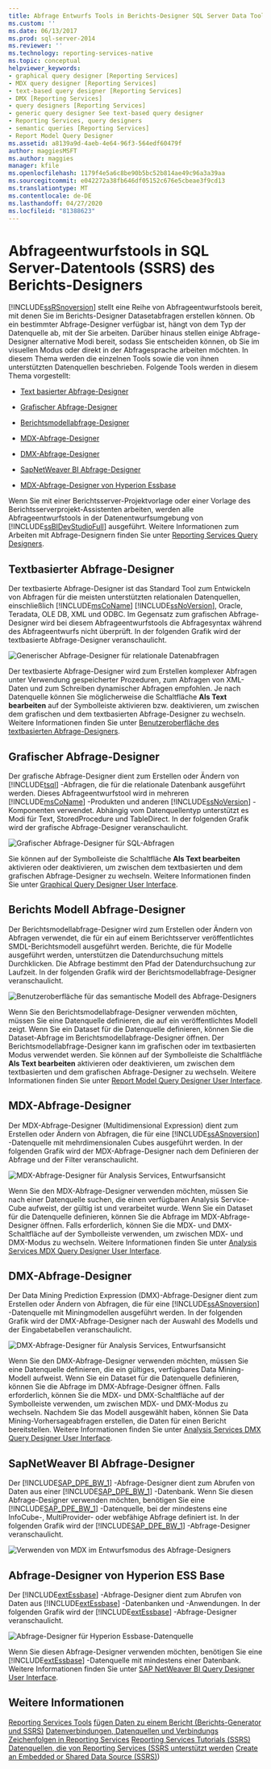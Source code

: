 ```yaml
---
title: Abfrage Entwurfs Tools in Berichts-Designer SQL Server Data Tools (SSRS) | Microsoft-Dokumentation
ms.custom: ''
ms.date: 06/13/2017
ms.prod: sql-server-2014
ms.reviewer: ''
ms.technology: reporting-services-native
ms.topic: conceptual
helpviewer_keywords:
- graphical query designer [Reporting Services]
- MDX query designer [Reporting Services]
- text-based query designer [Reporting Services]
- DMX [Reporting Services]
- query designers [Reporting Services]
- generic query designer See text-based query designer
- Reporting Services, query designers
- semantic queries [Reporting Services]
- Report Model Query Designer
ms.assetid: a8139a9d-4aeb-4e64-96f3-564edf60479f
author: maggiesMSFT
ms.author: maggies
manager: kfile
ms.openlocfilehash: 1179f4e5a6c8be90b5bc52b814ae49c96a3a39aa
ms.sourcegitcommit: e042272a38fb646df05152c676e5cbeae3f9cd13
ms.translationtype: MT
ms.contentlocale: de-DE
ms.lasthandoff: 04/27/2020
ms.locfileid: "81388623"
---
```

# <a name="query-design-tools-in-report-designer-sql-server-data-tools-ssrs"></a>Abfrageentwurfstools in SQL Server-Datentools (SSRS) des Berichts-Designers
  [!INCLUDE[ssRSnoversion](../../includes/ssrsnoversion-md.md)] stellt eine Reihe von Abfrageentwurfstools bereit, mit denen Sie im Berichts-Designer Datasetabfragen erstellen können. Ob ein bestimmter Abfrage-Designer verfügbar ist, hängt von dem Typ der Datenquelle ab, mit der Sie arbeiten. Darüber hinaus stellen einige Abfrage-Designer alternative Modi bereit, sodass Sie entscheiden können, ob Sie im visuellen Modus oder direkt in der Abfragesprache arbeiten möchten. In diesem Thema werden die einzelnen Tools sowie die von ihnen unterstützten Datenquellen beschrieben. Folgende Tools werden in diesem Thema vorgestellt:

-   [Text basierter Abfrage-Designer](#Textbased)

-   [Grafischer Abfrage-Designer](#Graphical)

-   [Berichtsmodellabfrage-Designer](#Model)

-   [MDX-Abfrage-Designer](#MDX)

-   [DMX-Abfrage-Designer](#DMX)

-   [SapNetWeaver BI Abfrage-Designer](#SAPBW)

-   [MDX-Abfrage-Designer von Hyperion Essbase](#Hyperion)

 Wenn Sie mit einer Berichtsserver-Projektvorlage oder einer Vorlage des Berichtsserverprojekt-Assistenten arbeiten, werden alle Abfrageentwurfstools in der Datenentwurfsumgebung von [!INCLUDE[ssBIDevStudioFull](../../includes/ssbidevstudiofull-md.md)] ausgeführt. Weitere Informationen zum Arbeiten mit Abfrage-Designern finden Sie unter [Reporting Services Query Designers](../reporting-services-query-designers.md).

##  <a name="text-based-query-designer"></a><a name="Textbased"></a> Textbasierter Abfrage-Designer
 Der textbasierte Abfrage-Designer ist das Standard Tool zum Entwickeln von Abfragen für die meisten unterstützten relationalen Datenquellen, einschließlich [!INCLUDE[msCoName](../../../includes/msconame-md.md)] [!INCLUDE[ssNoVersion](../../../includes/ssnoversion-md.md)], Oracle, Teradata, OLE DB, XML und ODBC. Im Gegensatz zum grafischen Abfrage-Designer wird bei diesem Abfrageentwurfstools die Abfragesyntax während des Abfrageentwurfs nicht überprüft. In der folgenden Grafik wird der textbasierte Abfrage-Designer veranschaulicht.

 ![Generischer Abfrage-Designer für relationale Datenabfragen](../../analysis-services/media/rsqd-dsaw-sql-generic.gif "Generischer Abfrage-Designer für relationale Datenabfragen")

 Der textbasierte Abfrage-Designer wird zum Erstellen komplexer Abfragen unter Verwendung gespeicherter Prozeduren, zum Abfragen von XML-Daten und zum Schreiben dynamischer Abfragen empfohlen. Je nach Datenquelle können Sie möglicherweise die Schaltfläche **Als Text bearbeiten** auf der Symbolleiste aktivieren bzw. deaktivieren, um zwischen dem grafischen und dem textbasierten Abfrage-Designer zu wechseln. Weitere Informationen finden Sie unter [Benutzeroberfläche des textbasierten Abfrage-Designers](../text-based-query-designer-user-interface.md).

##  <a name="graphical-query-designer"></a><a name="Graphical"></a>Grafischer Abfrage-Designer
 Der grafische Abfrage-Designer dient zum Erstellen oder Ändern von [!INCLUDE[tsql](../../includes/tsql-md.md)] -Abfragen, die für die relationale Datenbank ausgeführt werden. Dieses Abfrageentwurfstool wird in mehreren [!INCLUDE[msCoName](../../../includes/msconame-md.md)] -Produkten und anderen [!INCLUDE[ssNoVersion](../../../includes/ssnoversion-md.md)] -Komponenten verwendet. Abhängig vom Datenquellentyp unterstützt es Modi für Text, StoredProcedure und TableDirect. In der folgenden Grafik wird der grafische Abfrage-Designer veranschaulicht.

 ![Grafischer Abfrage-Designer für SQL-Abfragen](../media/rsqd-dsaw-sql.gif "Grafischer Abfrage-Designer für SQL-Abfragen")

 Sie können auf der Symbolleiste die Schaltfläche **Als Text bearbeiten** aktivieren oder deaktivieren, um zwischen dem textbasierten und dem grafischen Abfrage-Designer zu wechseln. Weitere Informationen finden Sie unter [Graphical Query Designer User Interface](graphical-query-designer-user-interface.md).

##  <a name="report-model-query-designer"></a><a name="Model"></a>Berichts Modell Abfrage-Designer
 Der Berichtsmodellabfrage-Designer wird zum Erstellen oder Ändern von Abfragen verwendet, die für ein auf einem Berichtsserver veröffentlichtes SMDL-Berichtsmodell ausgeführt werden. Berichte, die für Modelle ausgeführt werden, unterstützen die Datendurchsuchung mittels Durchklicken. Die Abfrage bestimmt den Pfad der Datendurchsuchung zur Laufzeit. In der folgenden Grafik wird der Berichtsmodellabfrage-Designer veranschaulicht.

 ![Benutzeroberfläche für das semantische Modell des Abfrage-Designers](../media/rsqd-dsawmodel-smql.gif "Benutzeroberfläche für das semantische Modell des Abfrage-Designers")

 Wenn Sie den Berichtsmodellabfrage-Designer verwenden möchten, müssen Sie eine Datenquelle definieren, die auf ein veröffentlichtes Modell zeigt. Wenn Sie ein Dataset für die Datenquelle definieren, können Sie die Dataset-Abfrage im Berichtsmodellabfrage-Designer öffnen. Der Berichtsmodellabfrage-Designer kann im grafischen oder im textbasierten Modus verwendet werden. Sie können auf der Symbolleiste die Schaltfläche **Als Text bearbeiten** aktivieren oder deaktivieren, um zwischen dem textbasierten und dem grafischen Abfrage-Designer zu wechseln. Weitere Informationen finden Sie unter [Report Model Query Designer User Interface](report-model-query-designer-user-interface.md).

##  <a name="mdx-query-designer"></a><a name="MDX"></a> MDX-Abfrage-Designer
 Der MDX-Abfrage-Designer (Multidimensional Expression) dient zum Erstellen oder Ändern von Abfragen, die für eine [!INCLUDE[ssASnoversion](../../../includes/ssasnoversion-md.md)] -Datenquelle mit mehrdimensionalen Cubes ausgeführt werden. In der folgenden Grafik wird der MDX-Abfrage-Designer nach dem Definieren der Abfrage und der Filter veranschaulicht.

 ![MDX-Abfrage-Designer für Analysis Services, Entwurfsansicht](../../analysis-services/media/rsqd-dsawas-mdx-designmode.gif "MDX-Abfrage-Designer für Analysis Services, Entwurfsansicht")

 Wenn Sie den MDX-Abfrage-Designer verwenden möchten, müssen Sie nach einer Datenquelle suchen, die einen verfügbaren Analysis Service-Cube aufweist, der gültig ist und verarbeitet wurde. Wenn Sie ein Dataset für die Datenquelle definieren, können Sie die Abfrage im MDX-Abfrage-Designer öffnen. Falls erforderlich, können Sie die MDX- und DMX-Schaltfläche auf der Symbolleiste verwenden, um zwischen MDX- und DMX-Modus zu wechseln. Weitere Informationen finden Sie unter [Analysis Services MDX Query Designer User Interface](analysis-services-mdx-query-designer-user-interface.md).

##  <a name="dmx-query-designer"></a><a name="DMX"></a> DMX-Abfrage-Designer
 Der Data Mining Prediction Expression (DMX)-Abfrage-Designer dient zum Erstellen oder Ändern von Abfragen, die für eine [!INCLUDE[ssASnoversion](../../../includes/ssasnoversion-md.md)] -Datenquelle mit Miningmodellen ausgeführt werden. In der folgenden Grafik wird der DMX-Abfrage-Designer nach der Auswahl des Modells und der Eingabetabellen veranschaulicht.

 ![DMX-Abfrage-Designer für Analysis Services, Entwurfsansicht](../media/rsqd-dsawas-dmx-designmode.gif "DMX-Abfrage-Designer für Analysis Services, Entwurfsansicht")

 Wenn Sie den DMX-Abfrage-Designer verwenden möchten, müssen Sie eine Datenquelle definieren, die ein gültiges, verfügbares Data Mining-Modell aufweist. Wenn Sie ein Dataset für die Datenquelle definieren, können Sie die Abfrage im DMX-Abfrage-Designer öffnen. Falls erforderlich, können Sie die MDX- und DMX-Schaltfläche auf der Symbolleiste verwenden, um zwischen MDX- und DMX-Modus zu wechseln. Nachdem Sie das Modell ausgewählt haben, können Sie Data Mining-Vorhersageabfragen erstellen, die Daten für einen Bericht bereitstellen. Weitere Informationen finden Sie unter [Analysis Services DMX Query Designer User Interface](analysis-services-dmx-query-designer-user-interface.md).

##  <a name="sap-netweaver-bi-query-designer"></a><a name="SAPBW"></a> SapNetWeaver BI Abfrage-Designer
 Der [!INCLUDE[SAP_DPE_BW_1](../../../includes/sap-dpe-bw-1-md.md)] -Abfrage-Designer dient zum Abrufen von Daten aus einer [!INCLUDE[SAP_DPE_BW_1](../../../includes/sap-dpe-bw-1-md.md)] -Datenbank. Wenn Sie diesen Abfrage-Designer verwenden möchten, benötigen Sie eine [!INCLUDE[SAP_DPE_BW_1](../../../includes/sap-dpe-bw-1-md.md)] -Datenquelle, bei der mindestens eine InfoCube-, MultiProvider- oder webfähige Abfrage definiert ist. In der folgenden Grafik wird der [!INCLUDE[SAP_DPE_BW_1](../../../includes/sap-dpe-bw-1-md.md)] -Abfrage-Designer veranschaulicht.

 ![Verwenden von MDX im Entwurfsmodus des Abfrage-Designers](../media/rsqd-dssapbw-mdx-designmode.gif "Verwenden von MDX im Entwurfsmodus des Abfrage-Designers")

##  <a name="hyperion-essbase-query-designer"></a><a name="Hyperion"></a>Abfrage-Designer von Hyperion ESS Base
 Der [!INCLUDE[extEssbase](../../../includes/extessbase-md.md)] -Abfrage-Designer dient zum Abrufen von Daten aus [!INCLUDE[extEssbase](../../../includes/extessbase-md.md)] -Datenbanken und -Anwendungen. In der folgenden Grafik wird der [!INCLUDE[extEssbase](../../../includes/extessbase-md.md)] -Abfrage-Designer veranschaulicht.

 ![Abfrage-Designer für Hyperion Essbase-Datenquelle](../media/rsqd-dshyperionessbase-mdx-designmode.gif "Abfrage-Designer für Hyperion Essbase-Datenquelle")

 Wenn Sie diesen Abfrage-Designer verwenden möchten, benötigen Sie eine [!INCLUDE[extEssbase](../../../includes/extessbase-md.md)] -Datenquelle mit mindestens einer Datenbank. Weitere Informationen finden Sie unter [SAP NetWeaver BI Query Designer User Interface](sap-netweaver-bi-query-designer-user-interface.md).

## <a name="see-also"></a>Weitere Informationen
 [Reporting Services Tools](../tools/reporting-services-tools.md) [fügen Daten zu einem Bericht &#40;Berichts-Generator und SSRS&#41;](report-datasets-ssrs.md) [Datenverbindungen, Datenquellen und Verbindungs Zeichenfolgen in Reporting Services](../data-connections-data-sources-and-connection-strings-in-reporting-services.md) [Reporting Services Tutorials &#40;SSRS&#41;](../reporting-services-tutorials-ssrs.md) [Datenquellen, die von Reporting Services &#40;SSRS unterstützt werden](../create-deploy-and-manage-mobile-and-paginated-reports.md) [Create an Embedded or Shared Data Source &#40;SSRS&#41;](../create-an-embedded-or-shared-data-source-ssrs.md)&#41;


